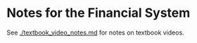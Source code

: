 # Notes for the Financial System

See [./textbook_video_notes.md](./textbook_video_notes.md) for notes on textbook videos.